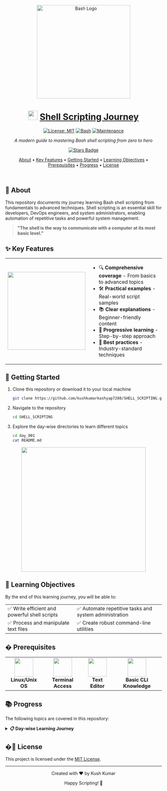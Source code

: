 <div align="center">
  <img src="https://raw.githubusercontent.com/odb/official-bash-logo/master/assets/Logos/Identity/PNG/BASH_logo-transparent-bg-color.png" alt="Bash Logo" width="300px">
  
  # <img src="https://media.giphy.com/media/WUTywPPYZpdDChyBaZ/giphy.gif" width="30"> [Shell Scripting Journey](https://drive.google.com/file/d/1grW0pm8QenQ-A0rx8wNCEtpcTm2-t978/view?pli=1)
  
  [![License: MIT](https://img.shields.io/badge/License-MIT-yellow.svg)](LICENSE)
  [![Bash](https://img.shields.io/badge/Bash-5.1%2B-brightgreen.svg)](https://www.gnu.org/software/bash/)
  [![Maintenance](https://img.shields.io/badge/Maintained%3F-yes-green.svg)](https://github.com/kushkumarkashyap7280/SHELL_SCRIPTING/graphs/commit-activity)
  
  <p><em>A modern guide to mastering Bash shell scripting from zero to hero</em></p>

  <a href="https://github.com/kushkumarkashyap7280/SHELL_SCRIPTING/stargazers"><img src="https://img.shields.io/github/stars/kushkumarkashyap7280/SHELL_SCRIPTING?style=social" alt="Stars Badge"/></a>
</div>

<p align="center">
  <a href="#-about">About</a> •
  <a href="#-key-features">Key Features</a> •
  <a href="#-getting-started">Getting Started</a> •
  <a href="#-learning-objectives">Learning Objectives</a> •
  <a href="#-prerequisites">Prerequisites</a> •
  <a href="#-progress">Progress</a> •
  <a href="#-license">License</a>
</p>

<br>


## 🚀 About

This repository documents my journey learning Bash shell scripting from fundamentals to advanced techniques. Shell scripting is an essential skill for developers, DevOps engineers, and system administrators, enabling automation of repetitive tasks and powerful system management.

> **"The shell is the way to communicate with a computer at its most basic level."**

## ✨ Key Features

<table>
  <tr>
    <td>
      <img src="https://media.giphy.com/media/fAcQ7d1Hnx2XlY6SMe/giphy.gif" width="250px">
    </td>
    <td>
      <ul>
        <li>🔍 <strong>Comprehensive coverage</strong> - From basics to advanced topics</li>
        <li>🛠️ <strong>Practical examples</strong> - Real-world script samples</li>
        <li>📚 <strong>Clear explanations</strong> - Beginner-friendly content</li>
        <li>📝 <strong>Progressive learning</strong> - Step-by-step approach</li>
        <li>🎯 <strong>Best practices</strong> - Industry-standard techniques</li>
      </ul>
    </td>
  </tr>
</table>

## 🏁 Getting Started

1. Clone this repository or download it to your local machine
   ```bash
   git clone https://github.com/kushkumarkashyap7280/SHELL_SCRIPTING.git
   ```

2. Navigate to the repository
   ```bash
   cd SHELL_SCRIPTING
   ```

3. Explore the day-wise directories to learn different topics
   ```bash
   cd day_001
   cat README.md
   ```

<div align="center">
  <img src="https://media.giphy.com/media/CcwLAV11cALh3OuEJ5/giphy.gif" width="400px">
</div>

## 🎯 Learning Objectives

By the end of this learning journey, you will be able to:

<table>
  <tr>
    <td>✅ Write efficient and powerful shell scripts</td>
    <td>✅ Automate repetitive tasks and system administration</td>
  </tr>
  <tr>
    <td>✅ Process and manipulate text files</td>
    <td>✅ Create robust command-line utilities</td>
  </tr>
</table>

## � Prerequisites

<div align="center">
  <table>
    <tr>
      <td align="center"><img src="https://media.giphy.com/media/YSNXOKiVwwjF3kTMsZ/giphy.gif" width="60px"><br><strong>Linux/Unix OS</strong></td>
      <td align="center"><img src="https://media.giphy.com/media/jOmQmJkjcvB3Bc8CRb/giphy.gif" width="60px"><br><strong>Terminal Access</strong></td>
      <td align="center"><img src="https://media.giphy.com/media/QWawolwHX5CujpjxJ5/giphy.gif" width="60px"><br><strong>Text Editor</strong></td>
      <td align="center"><img src="https://media.giphy.com/media/YIW8ZTQHpcWjaDzyAr/giphy.gif" width="60px"><br><strong>Basic CLI Knowledge</strong></td>
    </tr>
  </table>
</div>

## 📚 Progress

The following topics are covered in this repository:

<details>
<summary><b>📋 Day-wise Learning Journey</b></summary>
<br>

| Day | Topic | Status |
|-----|-------|--------|
| [Day 1](./day_001/) | Introduction to Shell Scripting | ✅ |
| [Day 2](./day_002/) | Variables in Shell Scripting | ✅ |
| [Day 3](./day_003/) | Arrays in Shell Scripting | ✅ |
| [Day 4](./day_004/) | String Manipulation in Shell Scripting | ✅ |
| [Day 5](./day_005/) | User Interaction & Input | ✅ |
| [Day 6](./day_006/) | Operators in Shell Scripting | ✅ |
| [Day 7](./day_007/) | Conditional Statements | ✅ |

</details>

## �📝 License

This project is licensed under the [MIT License](LICENSE).

---

<div align="center">
  <p>Created with ❤️ by Kush Kumar</p>
  <p>Happy Scripting! 🐧</p>
</div>
